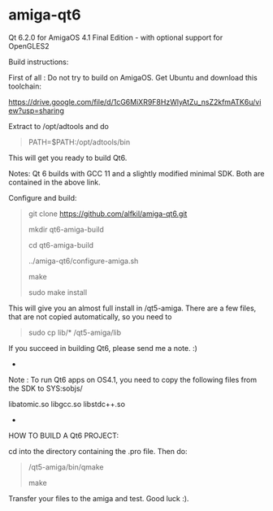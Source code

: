 # amiga-qt6
Qt 6.2.0 for AmigaOS 4.1 Final Edition - with optional support for OpenGLES2

Build instructions:

First of all : Do not try to build on AmigaOS. Get Ubuntu and download this toolchain:

https://drive.google.com/file/d/1cG6MiXR9F8HzWlyAtZu_nsZ2kfmATK6u/view?usp=sharing

Extract to /opt/adtools and do

> PATH=$PATH:/opt/adtools/bin

This will get you ready to build Qt6.

Notes: Qt 6 builds with GCC 11 and a slightly modified minimal SDK. Both are contained in the above link.

Configure and build:

> git clone https://github.com/alfkil/amiga-qt6.git
> 
> mkdir qt6-amiga-build
> 
> cd qt6-amiga-build
> 
> ../amiga-qt6/configure-amiga.sh
> 
> make
> 
> sudo make install

This will give you an almost full install in /qt5-amiga. There are a few files, that are not copied automatically, so you need to

> sudo cp lib/* /qt5-amiga/lib

If you succeed in building Qt6, please send me a note. :)


-

Note : To run Qt6 apps on OS4.1, you need to copy the following files from the SDK to SYS:sobjs/

libatomic.so
libgcc.so
libstdc++.so

-

HOW TO BUILD A Qt6 PROJECT:

cd into the directory containing the .pro file. Then do:

> /qt5-amiga/bin/qmake
>
> make

Transfer your files to the amiga and test. Good luck :).
